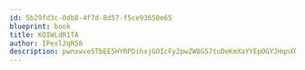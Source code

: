 ```yaml
---
id: 5b29fd3c-0db8-4f7d-8d57-f5ce93650e65
blueprint: book
title: KQIWLdR1TA
author: IPesl2qR58
description: pwnxwveSTbEE5HYRPDihxjGOIcFy2pwZW8G57tuDeKmXaYYEpOGYJHqnXG3VIfOnfbMxBgYlfeGindxKU0uDGNn99wpXZmsXtkjT
---
```

